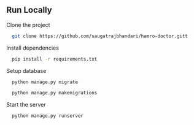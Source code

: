 
## Run Locally

Clone the project

```bash
  git clone https://github.com/saugatrajbhandari/hamro-doctor.gitt
```

Install dependencies

```bash
  pip install -r requirements.txt
```

Setup database

```bash
  python manage.py migrate
```
```bash
  python manage.py makemigrations
```

Start the server

```bash
  python manage.py runserver
```

